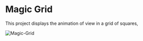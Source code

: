 # Magic Grid

This project displays the animation of view in a grid of squares,

![Magic-Grid](http://gph.is/2eVvf0y)

